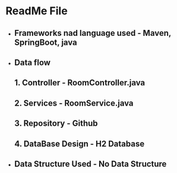 #           ReadMe File

*   ##    Frameworks nad language used - Maven, SpringBoot, java
*   ##    Data flow
    ##   1. Controller - RoomController.java
    ##   2. Services - RoomService.java
    ##   3. Repository - Github
    ##   4. DataBase Design - H2 Database 

* ## Data Structure Used - No Data Structure


